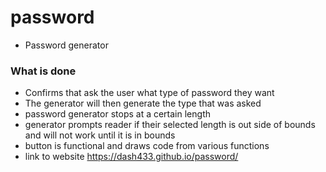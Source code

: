 # password


* Password generator

### What is done

* Confirms that ask the user what type of password they want
* The generator will then generate the type that was asked 
* password generator stops at a certain length
* generator prompts reader if their selected length is out side of bounds and will not work until it is in bounds
* button is functional and draws code from various functions
* link to website https://dash433.github.io/password/

